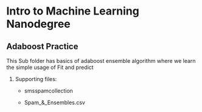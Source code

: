 # Intro to Machine Learning Nanodegree

## Adaboost Practice

This Sub folder has basics of adaboost ensemble algorithm where we learn the simple usage of Fit and predict

1. Supporting files:

    - smsspamcollection

    - Spam_&_Ensembles.csv


```python

```


```python

```

